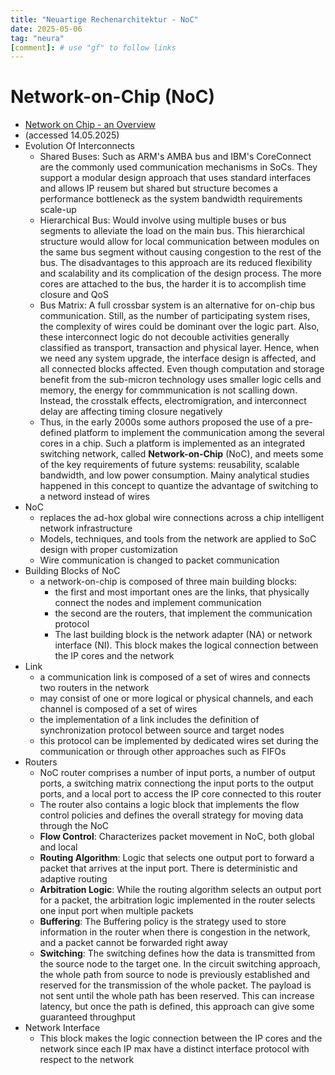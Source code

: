 ```yaml
---
title: "Neuartige Rechenarchitektur - NoC"
date: 2025-05-06
tag: "neura"
[comment]: # use "gf" to follow links
---
```


# Network-on-Chip (NoC)
- [Network on Chip - an Overview](https://ignitarium.com/network-on-chip-an-overview/)
- (accessed 14.05.2025)
- Evolution Of Interconnects
    - Shared Buses: Such as ARM's AMBA bus and IBM's CoreConnect are the commonly used communication mechanisms in SoCs. They support a modular design approach that uses standard interfaces and allows IP reusem but shared but structure becomes a performance bottleneck as the system bandwidth requirements scale-up
    - Hierarchical Bus: Would involve using multiple buses or bus segments to alleviate the load on the main bus. This hierarchical structure would allow for local communication between modules on the same bus segment without causing congestion to the rest of the bus. The disadvantages to this approach are its reduced flexibility and scalability and its complication of the design process. The more cores are attached to the bus, the harder it is to accomplish time closure and QoS
    - Bus Matrix: A full crossbar system is an alternative for on-chip bus communication. Still, as the number of participating system rises, the complexity of wires could be dominant over the logic part. Also, these interconnect logic do not decouble activities generally classified as transport, transaction and physical layer. Hence, when we need any system upgrade, the interface design is affected, and all connected blocks affected. Even though computation and storage benefit from the sub-micron technology uses smaller logic cells and memory, the energy for commmunication is not scalling down. Instead, the crosstalk effects, electromigration, and interconnect delay are affecting timing closure negatively 
    - Thus, in the early 2000s some authors proposed the use of a pre-defined platform to implement the communication among the several cores in a chip. Such a platform is implemented as an integrated switching network, called **Network-on-Chip** (NoC), and meets some of the key requirements of future systems: reusability, scalable bandwidth, and low power consumption. Mainy analytical studies happened in this concept to quantize the advantage of switching to a netword instead of wires
- NoC
    - replaces the ad-hox global wire connections across a chip intelligent network infrastructure
    - Models, techniques, and tools from the network are applied to SoC design with proper customization
    - Wire communication is changed to packet communication
- Building Blocks of NoC
    - a network-on-chip is composed of three main building blocks:
        - the first and most important ones are the links, that physically connect the nodes and implement communication
        - the second are the routers, that implement the communication protocol
        - The last building block is the network adapter (NA) or network interface (NI). This block makes the logical connection between the IP cores and the network
- Link
    - a communication link is composed of a set of wires and connects two routers in the network
    - may consist of one or more logical or physical channels, and each channel is composed of a set of wires
    - the implementation of a link includes the definition of synchronization protocol between source and target nodes
    - this protocol can be implemented by dedicated wires set during the communication or through other approaches such as FIFOs
- Routers
    - NoC router comprises a number of input ports, a number of output ports, a switching matrix connectiong the input ports to the output ports, and a local port to access the IP core connected to this router
    - The router also contains a logic block that implements the flow control policies and defines the overall strategy for moving data through the NoC
    - **Flow Control**: Characterizes packet movement in NoC, both global and local
    - **Routing Algorithm**: Logic that selects one output port to forward a packet that arrives at the input port. There is deterministic and adaptive routing
    - **Arbitration Logic**: While the routing algorithm selects an output port for a packet, the arbitration logic implemented in the router selects one input port when multiple packets
    - **Buffering**: The Buffering policy is the strategy used to store information in the router when there is congestion in the network, and a packet cannot be forwarded right away
    - **Switching**: The switching defines how the data is transmitted from the source node to the target one. In the circuit switching approach, the whole path from source to node is previously established and reserved for the transmission of the whole packet. The payload is not sent until the whole path has been reserved. This can increase latency, but once the path is defined, this approach can give some guaranteed throughput
- Network Interface
    - This block makes the logic connection between the IP cores and the network since each IP max have a distinct interface protocol with respect to the network



